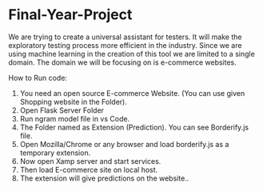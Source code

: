# Final-Year-Project

We are trying to create a universal assistant for testers. It will make the exploratory testing process more efficient in the industry. Since we are using machine learning in the creation of this tool we are limited to a single domain. The domain we will be focusing on is e-commerce websites.

How to Run code:

1) You need an open source E-commerce Website. (You can use given Shopping website in the Folder).
2) Open Flask Server Folder
3) Run ngram model file in vs Code.
4) The Folder named as Extension (Prediction). You can see Borderify.js file.
5) Open Mozilla/Chrome or any browser and load borderify.js as a temporary extension.
6) Now open Xamp server and start services.
7) Then load E-commerce site on local host.
8) The extension will give predictions on the website..
